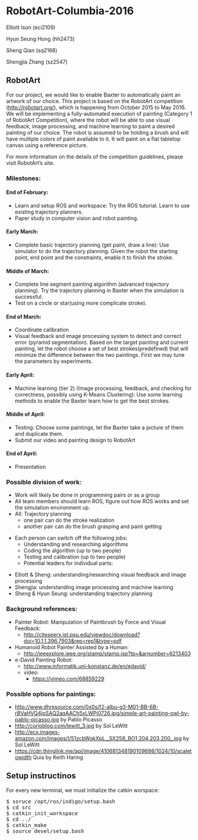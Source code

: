 # RobotArt-Columbia-2016

Elliott Ison (eci2109)

Hyun Seung Hong (hh2473)

Sheng Qian (sq2168)

Shengjia Zhang (sz2547)

## RobotArt
For our project, we would like to enable Baxter to automatically paint an artwork of our choice. This project is based on the RobotArt competition (http://robotart.org/), which is happening from October 2015 to May 2016.
We will be implementing a fully-automated execution of painting (Category 1 of RobotArt Competition), where the robot will be able to use visual feedback, image processing, and machine learning to paint a desired painting of our choice. The robot is assumed to be holding a brush and will have multiple colors of paint available to it. It will paint on a flat tabletop canvas using a reference picture.

For more information on the details of the competition guidelines, please visit RobotArt’s site.

### Milestones:
#### End of February:
- Learn and setup ROS and workspace: Try the ROS tutorial. Learn to use existing trajectory planners.
- Paper study in computer vision and robot painting.

#### Early March:
- Complete basic trajectory planning (get paint, draw a line): Use simulator to do the trajectory planning. Given the robot the starting point, end point and the constraints, enable it to finish the stroke.

#### Middle of March:
- Complete line segment painting algorithm (advanced trajectory planning). Try the trajectory planning in Baxter when the simulation is successful.
- Test on a circle or star(using more complicate stroke).

#### End of March:
- Coordinate calibration
- Visual feedback and image processing system to detect and correct error (pyramid segmentation). Based on the target painting and current painting, let the robot choose a set of best strokes(predefined) that will minimize the difference between the two paintings. First we may tune the parameters by experiments.

#### Early April:
- Machine learning (tier 2) (Image processing, feedback, and checking for correctness, possibly using K-Means Clustering): Use some learning methods to enable the Baxter learn how to get the best strokes.

#### Middle of April:
- Testing: Choose some paintings, let the Baxter take a picture of them and duplicate them.
- Submit our video and painting design to RobotArt

#### End of April:
- Presentation

### Possible division of work:
- Work will likely be done in programming pairs or as a group
- All team members should learn ROS, figure out how ROS works and set the simulation environment up.
- All: Trajectory planning
  * one pair can do the stroke realization
  * another pair can do the brush grasping and paint getting
* Each person can switch off the following jobs:
  * Understanding and researching algorithms
  * Coding the algorithm (up to two people)
  * Testing and calibration (up to two people)
  * Potential leaders for individual parts:
- Elliott & Sheng: understanding/researching visual feedback and image processing
- Shengjia: understanding image processing and machine learning
- Sheng & Hyun Seung: understanding trajectory planning

### Background references:
- Painter Robot: Manipulation of Paintbrush by Force and Visual Feedback:
  * http://citeseerx.ist.psu.edu/viewdoc/download?doi=10.1.1.396.7903&rep=rep1&type=pdf
- Humanoid Robot Painter Assisted by a Human: 
  * http://ieeexplore.ieee.org/stamp/stamp.jsp?tp=&arnumber=6213403
- e-David Painting Robot:
  * http://www.informatik.uni-konstanz.de/en/edavid/
  * video:
    * https://vimeo.com/68859229 

### Possible options for paintings:
* http://www.dhresource.com/0x0s/f2-albu-g3-M01-BB-6B-rBVaHVQ4jpSAQ2aqAACh5xLWPj0726.jpg/simple-art-painting-owl-by-pablo-picasso.jpg by Pablo Picasso
* http://corioblog.com/lewitt_3.jpg by Sol LeWitt
* http://ecx.images-amazon.com/images/I/51zcbWqkXpL._SX258_BO1,204,203,200_.jpg by Sol LeWitt
* https://cdn.thinglink.me/api/image/410681348190109698/1024/10/scaletowidth Quia by Keith Haring

## Setup instructinos
For every new terminal, we must initialize the catkin worspace:
<pre>$ soruce /opt/ros/indigo/setup.bash
$ cd src
$ catkin_init_workspace
$ cd ../
$ catkin_make
$ source devel/setup.bash
</pre>

